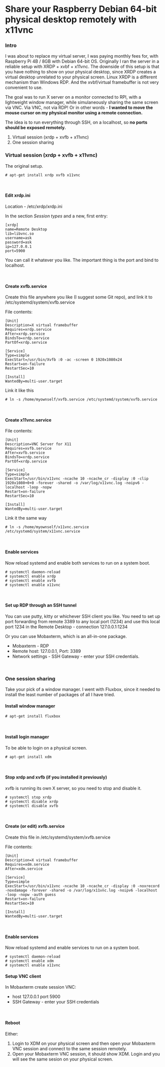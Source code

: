 # Share your Raspberry Debian 64-bit physical desktop remotely with x11vnc

### Intro
I was about to replace my virtual server, I was paying monthly fees for, with Raspberry Pi 4B / 8GB with Debian 64-bit OS. Originally I ran the server in a reliable setup with XRDP + xvbf + x11vnc. The downside of this setup is that you have nothing to show on your physical desktop, since XRDP creates a virtual desktop unrelated to your physical screen. Linux XRDP is a different mechanism than Windows RDP. And the xvbf/virtual framebuffer is not very convenient to use.

The goal was to run X server on a monitor connected to RPI, with a lightweight window manager, while simulaneously sharing the same screen via VNC. Via VNC, not via RDP!
Or in other words - **I wanted to move the mouse cursor on my physical monitor using a remote connection.**

The idea is to run everything through SSH, on a localhost, so **no ports should be exposed remotely.**

1. Virtual session (xrdp + xvfb + x11vnc)
2. One session sharing

### Virtual session (xrdp + xvfb + x11vnc)
The original setup.

```
# apt-get install xrdp xvfb x11vnc
```
&nbsp;

#### Edit xrdp.ini
Location - /etc/xrdp/xrdp.ini

In the section *Session types* and a new, first entry:
```
[xrdp]
name=Remote Desktop
lib=libvnc.so
username=ask
password=ask
ip=127.0.0.1
port=5900 
```
You can call it whatever you like. The important thing is the port and bind to localhost.

&nbsp;

#### Create xvfb.service
Create this file anywhere you like (I suggest some Git repo), and link it to /etc/systemd/system/xvfb.service

File contents:
```
[Unit]
Description=X virtual framebuffer
Requires=xrdp.service
After=xrdp.service
BindsTo=xrdp.service
PartOf=xrdp.service

[Service]
Type=simple
ExecStart=/usr/bin/Xvfb :0 -ac -screen 0 1920x1080x24
Restart=on-failure
RestartSec=10

[Install]
WantedBy=multi-user.target
```
Link it like this
```
# ln -s /home/myownself/xvfb.service /etc/systemd/system/xvfb.service
```

&nbsp;

#### Create x11vnc.service
File contents:
```
[Unit]
Description=VNC Server for X11
Requires=xvfb.service
After=xvfb.service
BindsTo=xrdp.service
PartOf=xrdp.service

[Service]
Type=simple
ExecStart=/usr/bin/x11vnc -ncache 10 -ncache_cr -display :0 -clip 1920x1080+0+0 -forever -shared -o /var/log/x11vnc.log -noipv6 -localhost -loop -nopw
Restart=on-failure
RestartSec=10

[Install]
WantedBy=multi-user.target
```
Link it the same way
```
# ln -s /home/myownself/x11vnc.service /etc/systemd/system/x11vnc.service
```
&nbsp;

#### Enable services
Now reload systemd and enable both services to run on a system boot.

```
# systemctl daemon-reload
# systemctl enable xrdp
# systemctl enable xvfb
# systemctl enable x11vnc
```
&nbsp;

#### Set up RDP through an SSH tunnel
You can use putty, kitty or whichever SSH client you like. You need to set up port forwarding from remote 3389 to any local port (1234) and use this local port 1234 in the Remote Desktop - connection 127.0.0.1:1234
&nbsp;

Or you can use Mobaxterm, which is an all-in-one package.
&nbsp;
* Mobaxterm - RDP
* Remote host: 127.0.0.1, Port: 3389
* Network settings - SSH Gateway - enter your SSH credentials.

&nbsp;

### One session sharing
Take your pick of a window manager. I went with Fluxbox, since it needed to install the least number of packages of all I have tried.

#### Install window manager
```
# apt-get install fluxbox
```
&nbsp;

#### Install login manager
To be able to login on a physical screen.
```
# apt-get install xdm
```
&nbsp;

#### Stop xrdp and xvfb (if you installed it previously)
xvfb is running its own X server, so you need to stop and disable it.

```
# systemctl stop xrdp
# systemctl disable xrdp
# systemctl disable xvfb
```
&nbsp;

#### Create (or edit) xvfb.service
Create this file in /etc/systemd/system/xvfb.service

File contents:
```
[Unit]
Description=X virtual framebuffer
Requires=xdm.service
After=xdm.service

[Service]
Type=simple
ExecStart=/usr/bin/x11vnc -ncache 10 -ncache_cr -display :0 -noxrecord -noxdamage -forever -shared -o /var/log/x11vnc.log -noipv6 -localhost -loop -nopw -auth guess
Restart=on-failure
RestartSec=10

[Install]
WantedBy=multi-user.target
```
&nbsp;

#### Enable services
Now reload systemd and enable services to run on a system boot.

```
# systemctl daemon-reload
# systemctl enable xdm
# systemctl enable x11vnc
```

#### Setup VNC client
In Mobaxterm create session VNC:
* host 127.0.0.1 port 5900
* SSH Gateway - enter your SSH credentials

&nbsp;

#### Reboot
Either:

1. Login to XDM on your physical screen and then open your Mobaxterm VNC session and connect to the same session remotely.
2. Open your Mobaxterm VNC session, it should show XDM. Login and you will see the same sesion on your physical screen.


